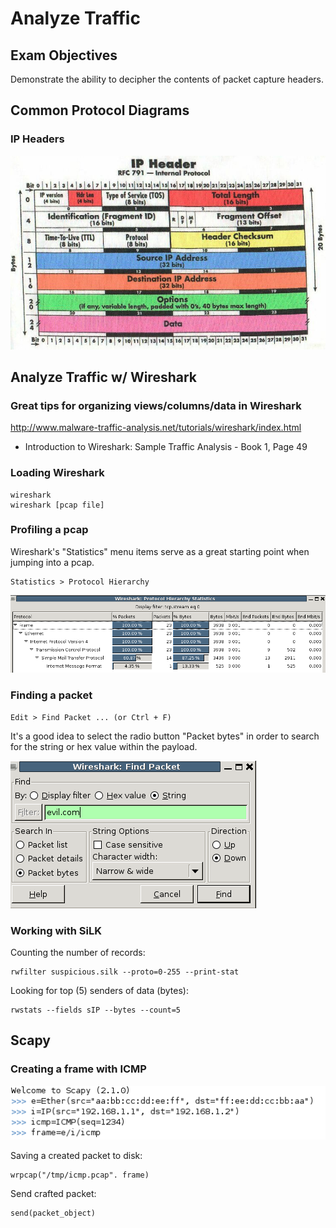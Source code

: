 # Analyze Traffic

## Exam Objectives

Demonstrate the ability to decipher the contents of packet capture headers.

## Common Protocol Diagrams

### IP Headers

![IP Header](../screenshots/ip-header.PNG?raw=true "IP Header")

## Analyze Traffic w/ Wireshark

### Great tips for organizing views/columns/data in Wireshark

http://www.malware-traffic-analysis.net/tutorials/wireshark/index.html

* Introduction to Wireshark: Sample Traffic Analysis - Book 1, Page 49

### Loading Wireshark

```
wireshark
wireshark [pcap file]
```

### Profiling a pcap

Wireshark's "Statistics" menu items serve as a great starting point when jumping into a pcap.  

```
Statistics > Protocol Hierarchy
```

![Protocol Hierarchy](../screenshots/analyze-traffic-wireshark-statistics.PNG?raw=true "Protocol Hierarchy")

### Finding a packet

```
Edit > Find Packet ... (or Ctrl + F)
```

It's a good idea to select the radio button "Packet bytes" in order to search for the string or hex value within the payload.

![Find Packet](../screenshots/analyze-traffic-find-packet.PNG?raw=true "Find Packet")

### Working with SiLK

Counting the number of records:

```
rwfilter suspicious.silk --proto=0-255 --print-stat
```

Looking for top (5) senders of data (bytes):

```
rwstats --fields sIP --bytes --count=5
```

## Scapy

### Creating a frame with ICMP

![Scapy - Create Frame](../screenshots/scapy-create-frame.PNG?raw=true "Scapy - Create Frame")

Saving a created packet to disk:

```
wrpcap("/tmp/icmp.pcap". frame)
```

Send crafted packet:

```
send(packet_object)
```





